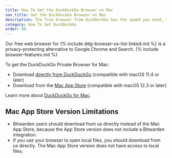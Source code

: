 ```yaml
---
title: How To Get the DuckDuckGo Browser on Mac
nav_title: Get the DuckDuckGo Browser on Mac
description: The free browser from DuckDuckGo has the speed you need, the features you expect, and comes packed with our best-in-class privacy protections.
category: How To Get DuckDuckGo
order: 60
---
```


Our free web browser for {% include ddg-browser-os-list-linked.md %} is a privacy-protecting alternative to Google Chrome and Search. {% include browser-features.md %}

To get the DuckDuckGo Private Browser for Mac:

-   Download [directly from DuckDuckGo](http://duckduckgo.com/mac) (compatible with macOS 11.4 or later)
-   Download from the [Mac App Store](https://apps.apple.com/us/app/duckduckgo-private-browser/id663592361) (compatible with macOS 12.3 or later)  

Learn more about [DuckDuckGo for Mac](https://spreadprivacy.com/duckduckgo-for-mac-open-beta/).


## Mac App Store Version Limitations

- Bitwarden users should download from us directly instead of the Mac App Store, because the App Store version does not include a Bitwarden integration.
- If you use your browser to open local files, you should download from us directly. The Mac App Store version does not have access to local files.